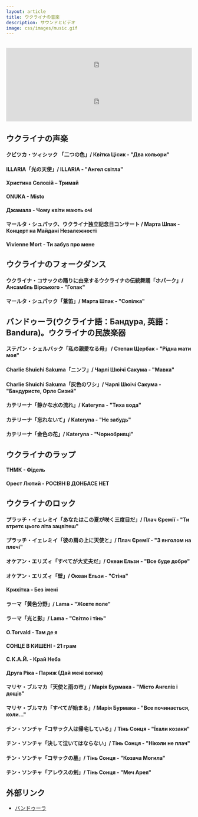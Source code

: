 ```yaml
---
layout: article
title: ウクライナの音楽
description: サウンドとビデオ
image: css/images/music.gif
---
```

<br>
<iframe src="https://tunein.com/embed/player/s233173/" style="width:100%;height:100px;" scrolling="no" frameborder="no"></iframe>
<iframe src="https://tunein.com/embed/player/s240742/" style="width:100%;height:100px;" scrolling="no" frameborder="no"></iframe>

## ウクライナの声楽

#### クビツカ・ツィシック 「二つの色」/ Квітка Цісик - "Два кольори"
<div class="lazyload">
<!--
<div class="video-container"><iframe src="https://www.youtube.com/embed/7-ml3FQhFv0?html5=1" frameborder="0"></iframe></div>
-->
</div>

#### ILLARIA「光の天使」/ ILLARIA - "Ангел світла"
<div class="lazyload">
<!--
<div class="video-container"><iframe src="https://www.youtube.com/embed/MZTID24oxBc?html5=1" frameborder="0"></iframe></div>
-->
</div>

#### Христина Соловій – Тримай
<div class="lazyload">
<!--
<div class="video-container"><iframe src="https://www.youtube.com/embed/FHss5pSt5F4?html5=1" frameborder="0"></iframe></div>
-->
</div>

#### ONUKA - Misto
<div class="lazyload">
<!--
<div class="video-container"><iframe src="https://www.youtube.com/embed/sZjGvpb58oM?html5=1" frameborder="0"></iframe></div><small>ホームページ fb.com/onuka.official</small>
-->
</div>

#### Джамала - Чому квіти мають очі
<div class="lazyload">
<!--
<div class="video-container"><iframe src="https://www.youtube.com/embed/x4VyRPSTlQg?html5=1" frameborder="0"></iframe></div><small>ホームページ https://jamalamusic.com</small>
-->
</div>

#### マールタ・シュパック、ウクライナ独立記念日コンサート / Марта Шпак - Концерт на Майдані Незалежності
<div class="lazyload">
<!--
<div class="video-container"><iframe src="https://www.youtube.com/embed/BdjRCJrwlXI?html5=1" frameborder="0"></iframe></div>
-->
</div>

#### Vivienne Mort - Ти забув про мене
<div class="lazyload">
<!--
<div class="video-container"><iframe src="https://www.youtube.com/embed/seFhoLRJziY?html5=1" frameborder="0"></iframe></div>
-->
</div>

## ウクライナのフォークダンス

#### ウクライナ・コサックの踊りに由来するウクライナの伝統舞踊「ホパーク」/ Ансамбль Вірського - "Гопак"
<div class="lazyload">
<!--
<div class="video-container"><iframe src="https://www.youtube.com/embed/kQlJ6hWhqdY?html5=1" frameborder="0"></iframe></div>
-->
</div>

#### マールタ・シュパック「葦笛」/ Марта Шпак - "Сопілка"
<div class="lazyload">
<!--
<div class="video-container"><iframe src="https://www.youtube.com/embed/fPJR0lrYiWw?html5=1" frameborder="0"></iframe></div>
-->
</div>

## バンドゥーラ(ウクライナ語：Бандура, 英語：Bandura)。ウクライナの民族楽器

#### ステパン・シェルバック「私の親愛なる母」 / Степан Щербак - "Рідна мати моя"
<div class="lazyload">
<!--
<div class="video-container"><iframe src="https://www.youtube.com/embed/zJeBgeMcuyc?html5=1" frameborder="0"></iframe></div>
-->
</div>

#### Charlie Shuichi Sakuma「ニンフ」/ Чарлі Шюічі Сакума - "Мавка"
<div class="lazyload">
<!--
<div class="video-container"><iframe src="https://www.youtube.com/embed/Rd036czwmdo?html5=1" frameborder="0"></iframe></div>
-->
</div>

#### Charlie Shuichi Sakuma「灰色のワシ」/ Чарлі Шюічі Сакума - "Бандуристе, Орле Сизий"
<div class="lazyload">
<!--
<div class="video-container"><iframe src="https://www.youtube.com/embed/1p2trvjxFFg?html5=1" frameborder="0"></iframe></div>
-->
</div>

#### カテリーナ「静かな水の流れ」/ Kateryna - "Тиха вода"
<div class="lazyload">
<!--
<div class="video-container"><iframe src="https://www.youtube.com/embed/dauS4nXOLcE?html5=1" frameborder="0"></iframe></div><small>ホームページ https://www.kateryna-music.jp/</small>
-->
</div>

#### カテリーナ「忘れないて」/ Kateryna - "Не забудь"
<div class="lazyload">
<!--
<div class="video-container"><iframe src="https://www.youtube.com/embed/tlaMTzd4hJw?html5=1" frameborder="0"></iframe></div><small>ホームページ https://www.kateryna-music.jp/</small>
-->
</div>

#### カテリーナ「金色の花」/ Kateryna - "Чорнобривці"
<div class="lazyload">
<!--
<div class="video-container"><iframe src="https://www.youtube.com/embed/8Hjb17ecY6Y?html5=1" frameborder="0"></iframe></div><small>ホームページ https://www.kateryna-music.jp/</small>
-->
</div>

## ウクライナのラップ

#### ТНМК - Фідель
<div class="lazyload">
<!--
<div class="video-container"><iframe src="https://www.youtube.com/embed/LfK12xmGtVE?html5=1" frameborder="0"></iframe></div><small>チャンネル https://www.youtube.com/channel/UCDvNviv3R_dBFdTfZwiB0MQ</small>
-->
</div>

#### Орест Лютий - РОСІЯН В ДОНБАСЕ НЕТ
<div class="lazyload">
<!--
<div class="video-container"><iframe src="https://www.youtube.com/embed/G1gYsXpgbnk?html5=1" frameborder="0"></iframe></div><small>チャンネル https://www.youtube.com/channel/UC31P7E3NSLaMQvc6c-e7Ruw</small>
-->
</div>

## ウクライナのロック

#### プラッチ・イェレミイ「あなたはこの夏が咲く三度目だ」/ Плач Єремії - "Ти втретє цього літа зацвітеш"
<div class="lazyload">
<!--
<div class="video-container"><iframe src="https://www.youtube.com/embed/ergjjMQywHU?html5=1" frameborder="0"></iframe></div>
-->
</div>

#### プラッチ・イェレミイ「彼の肩の上に天使と」/ Плач Єремії - "З янголом на плечі"
<div class="lazyload">
<!--
<div class="video-container"><iframe src="https://www.youtube.com/embed/NF1lvLLC0g8?html5=1" frameborder="0"></iframe></div>
-->
</div>

#### オケアン・エリズィ「すべてが大丈夫だ」/ Океан Ельзи - "Все буде добре"
<div class="lazyload">
<!--
<div class="video-container"><iframe src="https://www.youtube.com/embed/dL-9QgWyefw?html5=1" frameborder="0"></iframe></div><small>チャンネル https://www.youtube.com/user/okeanelzyofficial</small>
-->
</div>

#### オケアン・エリズィ「壁」/ Океан Ельзи - "Стіна"
<div class="lazyload">
<!--
<div class="video-container"><iframe src="https://www.youtube.com/embed/0a234Xn316Q?html5=1" frameborder="0"></iframe></div><small>チャンネル https://www.youtube.com/user/okeanelzyofficial</small>
-->
</div>

#### Крихітка - Без імені
<div class="lazyload">
<!--
<div class="video-container"><iframe src="https://www.youtube.com/embed/KeGsXmp2RFI?html5=1" frameborder="0"></iframe></div><small>チャンネル https://www.youtube.com/channel/UCcr1be_XhVdxwN_exi-SWYw</small>
-->
</div>

#### ラーマ「黄色分野」/ Lama - "Жовте поле"
<div class="lazyload">
<!--
<div class="video-container"><iframe src="https://www.youtube.com/embed/XmWzypWs8_M?html5=1" frameborder="0"></iframe></div><small>チャンネル https://www.youtube.com/user/lamaukraine</small>
-->
</div>

#### ラーマ「光と影」/ Lama - "Світло і тінь"
<div class="lazyload">
<!--
<div class="video-container"><iframe src="https://www.youtube.com/embed/tKPNSTiStMg?html5=1" frameborder="0"></iframe></div><small>チャンネル https://www.youtube.com/user/lamaukraine</small>
-->
</div>

#### O.Torvald - Там де я
<div class="lazyload">
<!--
<div class="video-container"><iframe src="https://www.youtube.com/embed/yznwiwZEQJw?html5=1" frameborder="0"></iframe></div><small>チャンネル https://soundcloud.com/otorvald/sets/</small>
-->
</div>

#### СОНЦЕ В КИШЕНІ - 21 грам
<div class="lazyload">
<!--
<div class="video-container"><iframe src="https://www.youtube.com/embed/mjIwqSTLQHc?html5=1" frameborder="0"></iframe></div><small>チャンネル https://www.youtube.com/channel/UCm4gKrVDm6FjZJ51XuavjpA</small>
-->
</div>

#### С.К.А.Й. - Край Неба
<div class="lazyload">
<!--
<div class="video-container"><iframe src="https://www.youtube.com/embed/B-yrmwlj1Zc?html5=1" frameborder="0"></iframe></div><small>チャンネル https://www.youtube.com/channel/UCDsny_1rQXgWDzWyBV49aCg</small>
-->
</div>

#### Друга Ріка - Париж (Дай мені вогню)
<div class="lazyload">
<!--
<div class="video-container"><iframe src="https://www.youtube.com/embed/UaY8tJkk5Us?html5=1" frameborder="0"></iframe></div><small>チャンネル https://www.youtube.com/channel/UCYpBzZVsoqKe1XRt4to9Qdw</small>
-->
</div>

#### マリヤ・ブルマカ「天使と雨の市」/ Марія Бурмака - "Місто Ангелів і дощів"
<div class="lazyload">
<!--
<div class="video-container"><iframe src="https://www.youtube.com/embed/wfOf_QSiO0M?html5=1" frameborder="0"></iframe></div><small>ホームページ https://www.burmaka.kiev.ua</small>
-->
</div>

#### マリヤ・ブルマカ「すべてが始まる」/ Марія Бурмака - "Все починається, коли..."
<div class="lazyload">
<!--
<div class="video-container"><iframe src="https://www.youtube.com/embed/eHydSFnmdFE?html5=1" frameborder="0"></iframe></div><small>ホームページ https://www.burmaka.kiev.ua</small>
-->
</div>

#### チン・ソンチャ「コサック人は帰宅している」/ Тінь Сонця - "Їхали козаки"
<div class="lazyload">
<!--
<div class="video-container"><iframe src="https://www.youtube.com/embed/uvixeSrM0RA?html5=1" frameborder="0"></iframe></div><small>ホームページ https://sunshadow.com.ua</small>
-->
</div>

#### チン・ソンチャ「決して泣いてはならない」/ Тінь Сонця - "Ніколи не плач"
<div class="lazyload">
<!--
<div class="video-container"><iframe src="https://www.youtube.com/embed/ooCcM7p6FQ0?html5=1" frameborder="0"></iframe></div><small>ホームページ https://sunshadow.com.ua</small>
-->
</div>

#### チン・ソンチャ「コサックの墓」/ Тінь Сонця - "Козача Могила"
<div class="lazyload">
<!--
<div class="video-container"><iframe src="https://www.youtube.com/embed/olBdX06BtQ8?html5=1" frameborder="0"></iframe></div><small>ホームページ https://sunshadow.com.ua</small>
-->
</div>

#### チン・ソンチャ「アレウスの剣」/ Тінь Сонця - "Меч Арея"
<div class="lazyload">
<!--
<div class="video-container"><iframe src="https://www.youtube.com/embed/plUPkvexQi4?html5=1" frameborder="0"></iframe></div><small>ホームページ https://sunshadow.com.ua</small>
-->
</div>

## 外部リンク

* <a href="https://ja.wikipedia.org/wiki/%E3%83%90%E3%83%B3%E3%83%89%E3%82%A5%E3%83%BC%E3%83%A9">バンドゥーラ</a>
